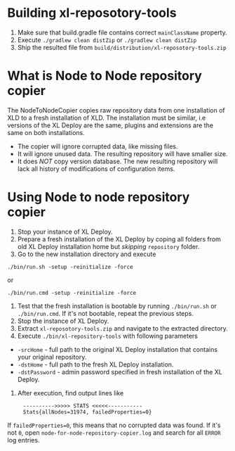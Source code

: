 # Building xl-reposotory-tools

1. Make sure that build.gradle file contains correct `mainClassName` property.
1. Execute `./gradlew clean distZip` or `./gradlew clean distZip`
1. Ship the resulted file from `build/distribution/xl-reposotory-tools.zip`

# What is Node to Node repository copier

The NodeToNodeCopier copies raw repository data from one installation of XLD to a fresh installation of XLD. The installation must be similar, i.e versions of the XL Deploy are the same, plugins and extensions are the same on both installations.

* The copier will ignore corrupted data, like missing files.
* It will ignore unused data. The resulting repository will have smaller size.  
* It does *NOT* copy version database. The new resulting repository will lack all history of modifications of configuration items.

# Using Node to node repository copier

1. Stop your instance of XL Deploy.
1. Prepare a fresh installation of the XL Deploy by coping all folders from old XL Deploy installation home but *skipping* `repository` folder.
1. Go to the new installation directory and execute
```
./bin/run.sh -setup -reinitialize -force
```
or
```
./bin/run.cmd -setup -reinitialize -force
```
1. Test that the fresh installation is bootable by running `./bin/run.sh` or `./bin/run.cmd`. If it's not bootable, repeat the previous steps.
1. Stop the instance of XL Deploy.
1. Extract `xl-reposotory-tools.zip` and navigate to the extracted directory.
1. Execute `./bin/xl-repository-tools` with following parameters
* `-srcHome` - full path to the original XL Deploy installation that contains your original repository.
* `-dstHome` - full path to the fresh XL Deploy installation.
* `-dstPassword` - admin password specified in fresh installation of the XL Deploy.
1. After execution, find output lines like
```
     ---------->>>>> STATS <<<<<-----------
     Stats{allNodes=31974, failedProperties=0}
```
If `failedProperties=0`, this means that no corrupted data was found. If it's not `0`, open `node-for-node-repository-copier.log` and search for all `ERROR` log entries.
